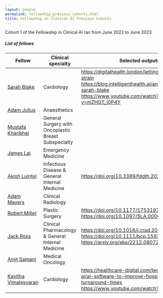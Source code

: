 ```yaml
---
layout: people
permalink: fellowship_previous_cohorts.html
title: Fellowship in Clinical AI Previous Cohorts
---
```


Cohort 1 of the Fellowship in Clinical AI ran from June 2022 to June 2023

<h5>List of fellows</h5>


| Fellow                                                                               | Clinical specialty                                   | Selected outputs
|--------------------------------------------------------------------------------------|------------------------------------------------------| ---
| [Sarah Blake](https://www.linkedin.com/in/sarah-blake-571a9618a/)                    | Cardiology                                           |https://digitalhealth.london/letting-ai-take-the-strain <br /> https://blog.intelligenthealth.ai/an-interview-with-sarah-blake  <br /> https://www.youtube.com/watch?v=mZHGT_i0P4Y
| [Adam Julius](https://www.linkedin.com/in/adam-julius-764b20275/)                    | Anaesthetics                                         |
| [Mustafa Khanbhai](https://www.linkedin.com/in/mustafa-khanbhai-phd-frcs-6a52b4121/) | General Surgery with Oncoplastic Breast Subspecialty |
| [James Lai](https://www.linkedin.com/in/jamestflai/)                                 | Emergency Medicine                                   | 
| [Akish Luintel](https://www.linkedin.com/in/akish-luintel-652407a2/)                 | Infectious Disease & General Internal Medicine       | https://doi.org/10.3389/fdgth.2023.1161098
| [Adam Mayers](https://www.linkedin.com/in/adam-mayers-225311272/)                    | Clinical Radiology                                   |
| [Robert Miller](https://scholar.google.co.uk/citations?user=gDW-DoAAAAAJ&hl=en)      | Plastic Surgery                                      |https://doi.org/10.1177/17531934231152592 <br/> https://doi.org/10.1097/SLA.0000000000005896
| [Jack Ross](https://www.linkedin.com/in/jack-ross-b3673154/)                         | Clinical Pharmacology & General Internal Medicine    | https://doi.org/10.1016/j.crad.2022.09.132 <br/> https://doi.org/10.1111/bcp.15930 <br /> https://arxiv.org/abs/2212.08072
| [Amit Samani](https://www.linkedin.com/in/amit-samani-561331189/)                    | Medical Oncology                                     |
| [Kavitha Vimalesvaran](https://www.linkedin.com/in/kavitha-vimalesvaran-83600979/)   | Cardiology                                           | https://healthcare-digital.com/technology-and-ai/ai-software-to-improve-hospital-patient-turnaround-times <br/> https://www.youtube.com/watch?v=Rh_Q0tzl8wc

